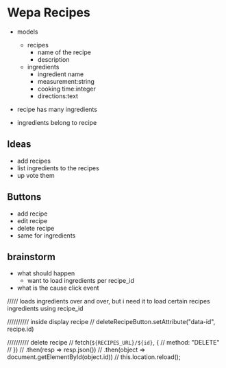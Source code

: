 # Wepa Recipes
- models
    - recipes
        - name of the recipe
        - description
    - ingredients
        - ingredient name
        - measurement:string
        - cooking time:integer
        - directions:text

- recipe has many ingredients
- ingredients belong to recipe

## Ideas
- add recipes
- list ingredients to the recipes
- up vote them


## Buttons
- add recipe
- edit recipe        
- delete recipe
- same for ingredients 

## brainstorm
- what should happen
    - want to load ingredients per recipe_id
- what is the cause
    click event 

/////
loads ingredients over and over, but i need it to load certain recipes ingredients using recipe_id


//////////
inside display recipe
    // deleteRecipeButton.setAttribute("data-id", recipe.id)


////////// delete recipe
    // fetch(`${RECIPES_URL}/${id}`, {
    //     method: "DELETE"
    // })
    // .then(resp => resp.json())
    // .then(object => document.getElementById(object.id))
    // this.location.reload();